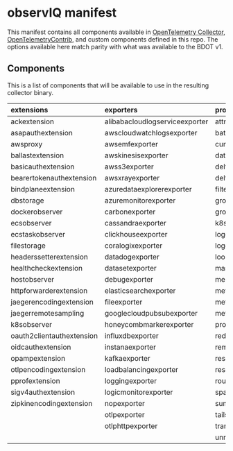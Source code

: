 # observIQ manifest

This manifest contains all components available in [OpenTelemetry Collector](https://github.com/open-telemetry/opentelemetry-collector/tree/v0.105.0), [OpenTelemetryContrib](https://github.com/open-telemetry/opentelemetry-collector-contrib), and custom components defined in this repo. The options available here match parity with what was available to the BDOT v1.

## Components

This is a list of components that will be available to use in the resulting collector binary.

| extensions                | exporters                      | processors                    | receivers                      | connectors            |
| :------------------------ | :----------------------------- | :---------------------------- | :----------------------------- | :-------------------- |
| ackextension              | alibabacloudlogserviceexporter | attributesprocessor           | activedirectorydsreceiver      | countconnector        |
| asapauthextension         | awscloudwatchlogsexporter      | batchprocessor                | aerospikereceiver              | datadogconnector      |
| awsproxy                  | awsemfexporter                 | cumulativetodeltaprocessor    | apachereceiver                 | exceptionsconnector   |
| ballastextension          | awskinesisexporter             | datapointcountprocessor       | apachesparkreceiver            | forwardconnector      |
| basicauthextension        | awss3exporter                  | deltatocumulativeprocessor    | awscloudwatchreceiver          | grafanacloudconnector |
| bearertokenauthextension  | awsxrayexporter                | deltatorateprocessor          | awscontainerinsightreceiver    | roundrobinconnector   |
| bindplaneextension        | azuredataexplorerexporter      | filterprocessor               | awsecscontainermetricsreceiver | routingconnector      |
| dbstorage                 | azuremonitorexporter           | groupbyattrsprocessor         | awsfirehosereceiver            | servicegraphconnector |
| dockerobserver            | carbonexporter                 | groupbytraceprocessor         | awsxrayreceiver                | spanmetricsconnector  |
| ecsobserver               | cassandraexporter              | k8sattributesprocessor        | azureblobreceiver              |                       |
| ecstaskobserver           | clickhouseexporter             | logcountprocessor             | azureeventhubreceiver          |                       |
| filestorage               | coralogixexporter              | logdeduplicationprocessor     | azuremonitorreceiver           |                       |
| headerssetterextension    | datadogexporter                | lookupprocessor               | bigipreceiver                  |                       |
| healthcheckextension      | datasetexporter                | maskprocessor                 | carbonreceiver                 |                       |
| hostobserver              | debugexporter                  | memorylimiterprocessor        | chronyreceiver                 |                       |
| httpforwarderextension    | elasticsearchexporter          | metricextractprocessor        | cloudflarereceiver             |                       |
| jaegerencodingextension   | fileexporter                   | metricsgenerationprocessor    | cloudfoundryreceiver           |                       |
| jaegerremotesampling      | googlecloudpubsubexporter      | metricstransformprocessor     | collectdreceiver               |                       |
| k8sobserver               | honeycombmarkerexporter        | probabilisticsamplerprocessor | couchdbreceiver                |                       |
| oauth2clientauthextension | influxdbexporter               | redactionprocessor            | datadogreceiver                |                       |
| oidcauthextension         | instanaexporter                | remotetapprocessor            | dockerstatsreceiver            |                       |
| opampextension            | kafkaexporter                  | resourcedetectionprocessor    | elasticsearchreceiver          |                       |
| otlpencodingextension     | loadbalancingexporter          | resourceprocessor             | expvarreceiver                 |                       |
| pprofextension            | loggingexporter                | routingprocessor              | filelogreceiver                |                       |
| sigv4authextension        | logicmonitorexporter           | spanprocessor                 | filestatsreceiver              |                       |
| zipkinencodingextension   | nopexporter                    | sumologicprocessor            | githubreceiver                 |                       |
|                           | otlpexporter                   | tailsamplingprocessor         | nopreceiver                    |                       |
|                           | otlphttpexporter               | transformprocessor            | otlpreceiver                   |                       |
|                           |                                | unrollprocessor               |                                |                       |
